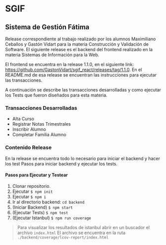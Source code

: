 # SGIF
## Sistema de Gestión Fátima

Release correspondiente al trabajo realizado por los alumnos Maximiliano Ceballos y Gastón Vidart para la materia Construcción y Validación de Software. El siguiente release es el backend del frontend realizado en la materia Sistemas de Información para la Web. 

El frontend se encuentra en la release 1.1.0, en el siguiente link: https://github.com/GastonVidart/sgif_react/releases/tag/1.1.0. En el README.md de esa release se encuentran las instrucciones para ejecutar las transacciones.

A continuación se describe las transacciones desarrolladas y como ejecutar los Tests que fueron diseñados para esta materia.

### Transacciones Desarrolladas
*  Alta Curso
*  Registrar Notas Trimestrales
*  Inscribir Alumno
*  Completar Familia Alumno

### Contenido Release
  
En la release se encuentra todo lo necesario para iniciar el backend y hacer los test
Pasos para iniciar backend y ejecutar los tests.

#### Pasos para Ejecutar y Testear
  1. Clonar repositorio.
  2. Ejecutar `$ npm init`
  3. Ejecutar `$ npm i`
  4. Ir al directorio backend: `cd backend`
  5. (Iniciar Backend) `$ npm start`
  6. (Ejecutar Tests)  `$ npm test`
  7. (Ejecutar Istanbul) `$ npm run coverage`    
  >Para visualizar los resultados de istanbul abrir en un buscador el archivo `index.html`
  El archivo se encuentra en la ruta `./backend/coverage/lcov-report/index.html`